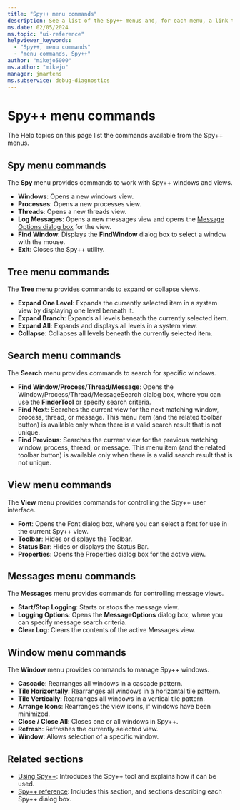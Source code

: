 ```yaml
---
title: "Spy++ menu commands"
description: See a list of the Spy++ menus and, for each menu, a link to further information.
ms.date: 02/05/2024
ms.topic: "ui-reference"
helpviewer_keywords:
  - "Spy++, menu commands"
  - "menu commands, Spy++"
author: "mikejo5000"
ms.author: "mikejo"
manager: jmartens
ms.subservice: debug-diagnostics
---
```


# Spy++ menu commands

The Help topics on this page list the commands available from the Spy++ menus.

## Spy menu commands

The **Spy** menu provides commands to work with Spy++ windows and views.

- **Windows**: Opens a new windows view.
- **Processes**: Opens a new processes view.
- **Threads**: Opens a new threads view.
- **Log Messages**: Opens a new messages view and opens the [Message Options dialog box](message-options-dialog-box.md) for the view.
- **Find Window**: Displays the **FindWindow** dialog box to select a window with the mouse.
- **Exit**: Closes the Spy++ utility.

## Tree menu commands

The **Tree** menu provides commands to expand or collapse views.

- **Expand One Level**: Expands the currently selected item in a system view by displaying one level beneath it.
- **Expand Branch**: Expands all levels beneath the currently selected item.
- **Expand All**: Expands and displays all levels in a system view.
- **Collapse**: Collapses all levels beneath the currently selected item.

## Search menu commands

The **Search** menu provides commands to search for specific windows.

- **Find Window/Process/Thread/Message**: Opens the Window/Process/Thread/MessageSearch dialog box, where you can use the **FinderTool** or specify search criteria.
- **Find Next**: Searches the current view for the next matching window, process, thread, or message. This menu item (and the related toolbar button) is available only when there is a valid search result that is not unique.
- **Find Previous**: Searches the current view for the previous matching window, process, thread, or message. This menu item (and the related toolbar button) is available only when there is a valid search result that is not unique.

## View menu commands

The **View** menu provides commands for controlling the Spy++ user interface.

- **Font**: Opens the Font dialog box, where you can select a font for use in the current Spy++ view.
- **Toolbar**: Hides or displays the Toolbar.
- **Status Bar**: Hides or displays the Status Bar.
- **Properties**: Opens the Properties dialog box for the active view.

## Messages menu commands

The **Messages** menu provides commands for controlling message views.

- **Start/Stop Logging**: Starts or stops the message view.
- **Logging Options**: Opens the **MessageOptions** dialog box, where you can specify message search criteria.
- **Clear Log**: Clears the contents of the active Messages view.

## Window menu commands

The **Window** menu provides commands to manage Spy++ windows.

- **Cascade**: Rearranges all windows in a cascade pattern.
- **Tile Horizontally**: Rearranges all windows in a horizontal tile pattern.
- **Tile Vertically**: Rearranges all windows in a vertical tile pattern.
- **Arrange Icons**: Rearranges the view icons, if windows have been minimized.
- **Close / Close All**: Closes one or all windows in Spy++.
- **Refresh**: Refreshes the currently selected view.
- **Window**: Allows selection of a specific window.

## Related sections

- [Using Spy++](using-spy-increment.md): Introduces the Spy++ tool and explains how it can be used.
- [Spy++ reference](spy-increment-reference.md): Includes this section, and sections describing each Spy++ dialog box.